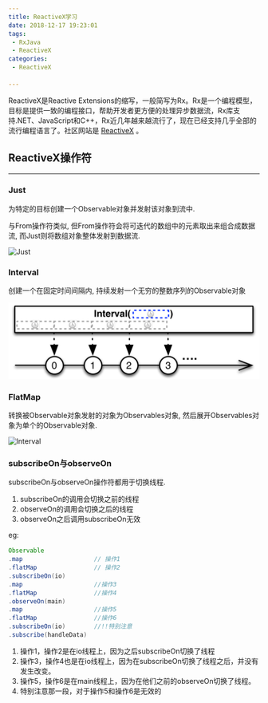 ```yaml
---
title: ReactiveX学习
date: 2018-12-17 19:23:01
tags:
 - RxJava
 - ReactiveX
categories:
 - ReactiveX

---
```


ReactiveX是Reactive Extensions的缩写，一般简写为Rx。Rx是一个编程模型，目标是提供一致的编程接口，帮助开发者更方便的处理异步数据流，Rx库支持.NET、JavaScript和C++，Rx近几年越来越流行了，现在已经支持几乎全部的流行编程语言了。社区网站是 [ReactiveX](http://reactivex.io/) 。

<!--more-->

## ReactiveX操作符

---

### Just

为特定的目标创建一个Observable对象并发射该对象到流中.

与From操作符类似, 但From操作符会将可迭代的数组中的元素取出来组合成数据流, 而Just则将数组对象整体发射到数据流.

![Just](http://images2.imagebam.com/ee/b4/dd/94a3f21095224544.png)

### Interval

创建一个在固定时间间隔内, 持续发射一个无穷的整数序列的Observable对象

![Interval](./assets/interval.c.png)

### FlatMap

转换被Observable对象发射的对象为Observables对象, 然后展开Observables对象为单个的Observable对象.

![Interval](http://images2.imagebam.com/21/79/a6/9c5d291095224594.png)

### subscribeOn与observeOn

subscribeOn与observeOn操作符都用于切换线程. 

1. subscribeOn的调用会切换之前的线程
2. observeOn的调用会切换之后的线程
3. observeOn之后调用subscribeOn无效

eg:

```java
Observable
.map                    // 操作1
.flatMap                // 操作2
.subscribeOn(io)
.map                    //操作3
.flatMap                //操作4
.observeOn(main)
.map                    //操作5
.flatMap                //操作6
.subscribeOn(io)        //!!特别注意
.subscribe(handleData)
```

1. 操作1，操作2是在io线程上，因为之后subscribeOn切换了线程
2. 操作3，操作4也是在io线程上，因为在subscribeOn切换了线程之后，并没有发生改变。
3. 操作5，操作6是在main线程上，因为在他们之前的observeOn切换了线程。
4. 特别注意那一段，对于操作5和操作6是无效的

